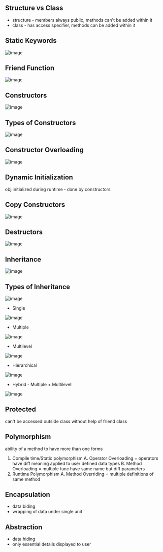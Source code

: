 ## Structure vs Class

- structure - members always public, methods can't be added within it
- class - has access specifier, methods can be added within it

## Static Keywords

![image](https://user-images.githubusercontent.com/78029145/221479908-598e6d15-64da-4cda-a353-4a69a511d242.png)

## Friend Function

![image](https://user-images.githubusercontent.com/78029145/221479969-40c305b6-f38d-41e7-bb51-091a4ca8e260.png)

## Constructors

![image](https://user-images.githubusercontent.com/78029145/221480247-6b457ed3-f5bf-4290-97f6-004b456af9b6.png)

## Types of Constructors

![image](https://user-images.githubusercontent.com/78029145/221480281-d75d1406-f80a-48fe-84ff-f6ac1cffae30.png)

## Constructor Overloading

![image](https://user-images.githubusercontent.com/78029145/221480324-32bd659f-2d79-459b-a51e-aa5d7277d418.png)

## Dynamic Initialization

obj initialized during runtime - done by constructors

## Copy Constructors

![image](https://user-images.githubusercontent.com/78029145/221480427-21561f0a-a902-4486-b855-40c42af4d8bc.png)

## Destructors

![image](https://user-images.githubusercontent.com/78029145/221480493-f1308546-26b0-46e2-acfb-e20e7acfc1dc.png)

## Inheritance

![image](https://user-images.githubusercontent.com/78029145/221480558-af01da83-6774-4ee8-b7dd-dc5e924a6755.png)

## Types of Inheritance 

![image](https://user-images.githubusercontent.com/78029145/221480599-af36cca0-0dd5-4fad-8b02-b8299427480f.png)

- Single

![image](https://user-images.githubusercontent.com/78029145/221480661-f3b0c789-6f31-41d4-b02b-547dc7b60600.png)

- Multiple

![image](https://user-images.githubusercontent.com/78029145/221480694-dc241c82-2565-4143-ba0d-33544c50cc18.png)

- Multilevel

![image](https://user-images.githubusercontent.com/78029145/221480733-e03b6e16-b0d3-46c4-8a43-7afa61188b5f.png)

- Hierarchical

![image](https://user-images.githubusercontent.com/78029145/221480962-a52f10ef-b896-44d1-9105-9da570a1459c.png)

- Hybrid - Multiple + Multilevel

![image](https://user-images.githubusercontent.com/78029145/221481014-cf8c8311-4486-42bc-a81b-3ddad125099b.png)

## Protected

can't be accessed outside class without help of friend class

## Polymorphism 

ability of a method to have more than one forms
1. Compile time/Static polymorphism 
    A. Operator Overloading = operators have diff meaning applied to user defined data types
    B. Method Overloading = multiple func have same name but diff parameters 
2. Runtime Polymorphism
    A. Method Overriding = multiple definitions of same method

## Encapsulation 
- data biding 
- wrapping of data under single unit

## Abstraction 
- data hiding 
- only essential details displayed to user








